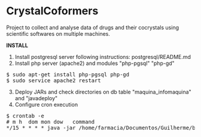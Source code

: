 # CrystalCoformers
Project to collect and analyse data of drugs and their cocrystals using scientific softwares on multiple machines.

<b>INSTALL</b>
1. Install postgresql server following instructions: postgresql/README.md
2. Install php server (apache2) and modules "php-pgsql" "php-gd"
<pre>
$ sudo apt-get install php-pgsql php-gd
$ sudo service apache2 restart
</pre>
3. Deploy JARs and check directories on db table "maquina_infomaquina" and "javadeploy"
4. Configure cron execution
<pre>
$ crontab -e
# m h  dom mon dow   command
*/15 * * * * java -jar /home/farmacia/Documentos/Guilherme/bin/java-CrystalCoformers_v0.1.0.jar 127.0.0.1
</pre>
